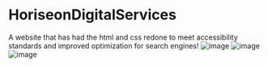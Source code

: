 # HoriseonDigitalServices
A website that has had the html and css redone to meet accessibility standards and improved optimization for search engines!
![image](https://github.com/andythepee/HoriseonDigitalServices/assets/131628979/b442d7c4-3781-4883-aaec-c7b3fa5cc485)
![image](https://github.com/andythepee/HoriseonDigitalServices/assets/131628979/77f2a18f-0241-4882-a78f-49c311dafe13)
![image](https://github.com/andythepee/HoriseonDigitalServices/assets/131628979/96391788-5ece-4a49-bfe9-064d94caea93)
